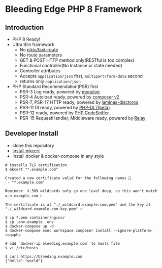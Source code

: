 # Bleeding Edge PHP 8 Framework

## Introduction

- PHP 8 Ready!
- Ultra thin framework
    - No [nikic/fast-route](https://github.com/nikic/FastRoute)
    - No route parameters
    - GET & POST HTTP method only(RESTful is too complex)
    - Functional controller(No Instance or state needed)
    - Controller attributes
    - Accepts `application/json` first, `multipart/form-data` second
    - returns only `application/json`
- PHP Standard Recommendation(PSR) first
    - PSR-3 Log ready, powered by [monolog](https://github.com/Seldaek/monolog)
    - PSR-4 Autoload ready, powered by [composer v2](https://getcomposer.org/)
    - PSR-7, PSR-17 HTTP ready, powered by [laminas-diactoros](https://docs.laminas.dev/laminas-diactoros/)
    - PSR-11 DI ready, powered by [PHP-DI 7(beta)](https://php-di.org/)
    - PSR-12 ready, powered by [PHP CodeSniffer](https://github.com/squizlabs/PHP_CodeSniffer)
    - PSR-15 RequestHandler, Middleware ready, powered by [Relay](http://relayphp.com/)

## Developer Install

- clone this repository
- [Install mkcert](https://github.com/FiloSottile/mkcert)
- Install docker & docker-compose in any style

```
# installs TLS certification
$ mkcert "*.example.com"

Created a new certificate valid for the following names 📜
 - "*.example.com"

Reminder: X.509 wildcards only go one level deep, so this won't match a.b.example.com ℹ️

The certificate is at "./_wildcard.example.com.pem" and the key at "./_wildcard.example.com-key.pem" ✅

$ cp *.pem container/nginx/
$ cp .env.example .env
$ docker-compose up -d
$ docker-compose exec workspace composer install --ignore-platform-req=php

# add `docker-ip bleeding.example.com` to hosts file
$ vi /etc/hosts

$ curl https://bleeding.example.com
{"Hello":"world"}
```
